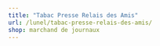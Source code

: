 ```yaml
---
title: "Tabac Presse Relais des Amis"
url: /lunel/tabac-presse-relais-des-amis/
shop: marchand de journaux
---
```

